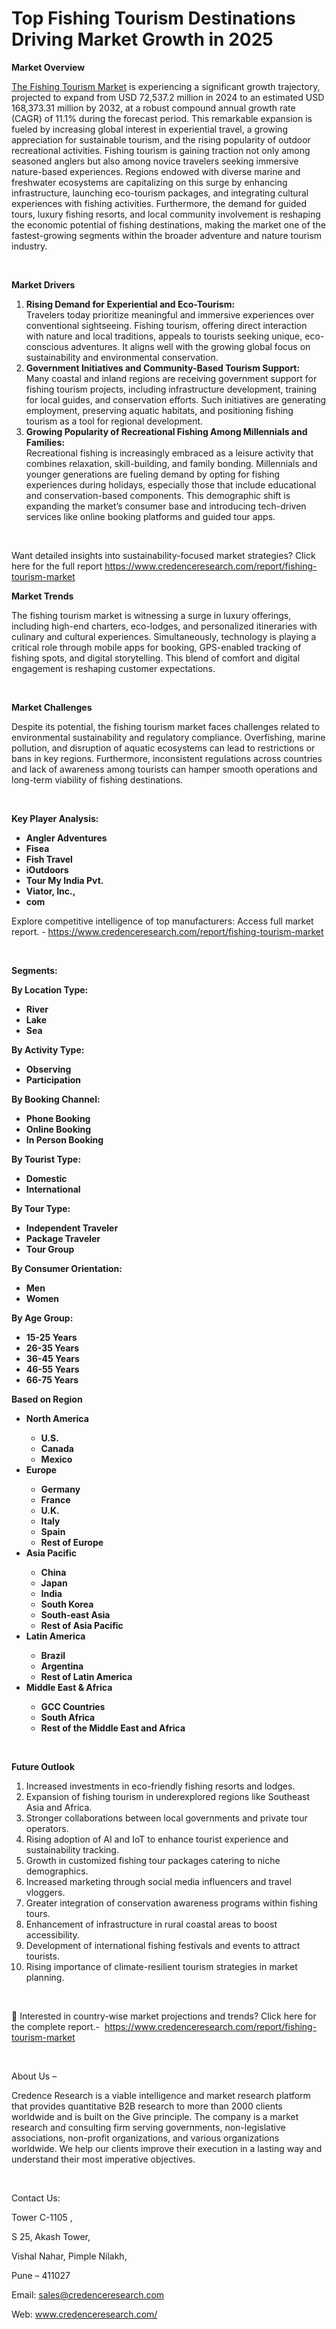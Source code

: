 # Top Fishing Tourism Destinations Driving Market Growth in 2025


<p><strong>Market Overview</strong></p>
<p><a href="https://www.credenceresearch.com/report/fishing-tourism-market">The Fishing Tourism Market</a> is experiencing a significant growth trajectory, projected to expand from USD 72,537.2 million in 2024 to an estimated USD 168,373.31 million by 2032, at a robust compound annual growth rate (CAGR) of 11.1% during the forecast period. This remarkable expansion is fueled by increasing global interest in experiential travel, a growing appreciation for sustainable tourism, and the rising popularity of outdoor recreational activities. Fishing tourism is gaining traction not only among seasoned anglers but also among novice travelers seeking immersive nature-based experiences. Regions endowed with diverse marine and freshwater ecosystems are capitalizing on this surge by enhancing infrastructure, launching eco-tourism packages, and integrating cultural experiences with fishing activities. Furthermore, the demand for guided tours, luxury fishing resorts, and local community involvement is reshaping the economic potential of fishing destinations, making the market one of the fastest-growing segments within the broader adventure and nature tourism industry.</p>
<p><strong>&nbsp;</strong></p>
<p><strong>Market Drivers</strong></p>
<ol>
<li><strong> Rising Demand for Experiential and Eco-Tourism:</strong><br /> Travelers today prioritize meaningful and immersive experiences over conventional sightseeing. Fishing tourism, offering direct interaction with nature and local traditions, appeals to tourists seeking unique, eco-conscious adventures. It aligns well with the growing global focus on sustainability and environmental conservation.</li>
<li><strong> Government Initiatives and Community-Based Tourism Support:</strong><br /> Many coastal and inland regions are receiving government support for fishing tourism projects, including infrastructure development, training for local guides, and conservation efforts. Such initiatives are generating employment, preserving aquatic habitats, and positioning fishing tourism as a tool for regional development.</li>
<li><strong> Growing Popularity of Recreational Fishing Among Millennials and Families:</strong><br /> Recreational fishing is increasingly embraced as a leisure activity that combines relaxation, skill-building, and family bonding. Millennials and younger generations are fueling demand by opting for fishing experiences during holidays, especially those that include educational and conservation-based components. This demographic shift is expanding the market&rsquo;s consumer base and introducing tech-driven services like online booking platforms and guided tour apps.</li>
</ol>
<p>&nbsp;</p>
<p>Want detailed insights into sustainability-focused market strategies? Click here for the full report <a href="https://www.credenceresearch.com/report/fishing-tourism-market">https://www.credenceresearch.com/report/fishing-tourism-market</a></p>
<p><strong>Market Trends</strong></p>
<p>The fishing tourism market is witnessing a surge in luxury offerings, including high-end charters, eco-lodges, and personalized itineraries with culinary and cultural experiences. Simultaneously, technology is playing a critical role through mobile apps for booking, GPS-enabled tracking of fishing spots, and digital storytelling. This blend of comfort and digital engagement is reshaping customer expectations.</p>
<p data-start="2999" data-end="3482"><strong>&nbsp;</strong></p>
<p><strong>Market Challenges</strong></p>
<p>Despite its potential, the fishing tourism market faces challenges related to environmental sustainability and regulatory compliance. Overfishing, marine pollution, and disruption of aquatic ecosystems can lead to restrictions or bans in key regions. Furthermore, inconsistent regulations across countries and lack of awareness among tourists can hamper smooth operations and long-term viability of fishing destinations.</p>
<p><strong>&nbsp;</strong></p>
<p><strong>Key Player Analysis:</strong></p>
<ul>
<li><strong>Angler Adventures</strong></li>
<li><strong>Fisea</strong></li>
<li><strong>Fish Travel</strong></li>
<li><strong>iOutdoors</strong></li>
<li><strong>Tour My India Pvt.</strong></li>
<li><strong>Viator, Inc.,</strong></li>
<li><strong>com</strong></li>
</ul>
<p>Explore competitive intelligence of top manufacturers: Access full market report. - <a href="https://www.credenceresearch.com/report/fishing-tourism-market">https://www.credenceresearch.com/report/fishing-tourism-market</a></p>
<p>&nbsp;</p>
<p><strong>Segments:</strong></p>
<p><strong>By Location Type:</strong></p>
<ul>
<li><strong>River</strong></li>
<li><strong>Lake</strong></li>
<li><strong>Sea</strong></li>
</ul>
<p><strong>By Activity Type:</strong></p>
<ul>
<li><strong>Observing</strong></li>
<li><strong>Participation</strong></li>
</ul>
<p><strong>By Booking Channel:</strong></p>
<ul>
<li><strong>Phone Booking</strong></li>
<li><strong>Online Booking</strong></li>
<li><strong>In Person Booking</strong></li>
</ul>
<p><strong>By Tourist Type:</strong></p>
<ul>
<li><strong>Domestic</strong></li>
<li><strong>International</strong></li>
</ul>
<p><strong>By Tour Type:</strong></p>
<ul>
<li><strong>Independent Traveler</strong></li>
<li><strong>Package Traveler</strong></li>
<li><strong>Tour Group</strong></li>
</ul>
<p><strong>By Consumer Orientation:</strong></p>
<ul>
<li><strong>Men</strong></li>
<li><strong>Women</strong></li>
</ul>
<p><strong>By Age Group:</strong></p>
<ul>
<li><strong>15-25 Years</strong></li>
<li><strong>26-35 Years</strong></li>
<li><strong>36-45 Years</strong></li>
<li><strong>46-55 Years</strong></li>
<li><strong>66-75 Years</strong></li>
</ul>
<p><strong>Based on Region</strong></p>
<ul>
<li><strong>North America</strong></li>
<ul>
<li><strong>U.S.</strong></li>
<li><strong>Canada</strong></li>
<li><strong>Mexico</strong></li>
</ul>
<li><strong>Europe</strong></li>
<ul>
<li><strong>Germany</strong></li>
<li><strong>France</strong></li>
<li><strong>U.K.</strong></li>
<li><strong>Italy</strong></li>
<li><strong>Spain</strong></li>
<li><strong>Rest of Europe</strong></li>
</ul>
<li><strong>Asia Pacific</strong></li>
<ul>
<li><strong>China</strong></li>
<li><strong>Japan</strong></li>
<li><strong>India</strong></li>
<li><strong>South Korea</strong></li>
<li><strong>South-east Asia</strong></li>
<li><strong>Rest of Asia Pacific</strong></li>
</ul>
<li><strong>Latin America</strong></li>
<ul>
<li><strong>Brazil</strong></li>
<li><strong>Argentina</strong></li>
<li><strong>Rest of Latin America</strong></li>
</ul>
<li><strong>Middle East &amp; Africa</strong></li>
<ul>
<li><strong>GCC Countries</strong></li>
<li><strong>South Africa</strong></li>
<li><strong>Rest of the Middle East and Africa</strong></li>
</ul>
</ul>
<p><strong>&nbsp;</strong></p>
<p><strong>Future Outlook </strong></p>
<ol>
<li>Increased investments in eco-friendly fishing resorts and lodges.</li>
<li data-start="3584" data-end="3671">Expansion of fishing tourism in underexplored regions like Southeast Asia and Africa.</li>
<li data-start="3675" data-end="3754">Stronger collaborations between local governments and private tour operators.</li>
<li data-start="3758" data-end="3848">Rising adoption of AI and IoT to enhance tourist experience and sustainability tracking.</li>
<li data-start="3852" data-end="3928">Growth in customized fishing tour packages catering to niche demographics.</li>
<li data-start="3932" data-end="4007">Increased marketing through social media influencers and travel vloggers.</li>
<li data-start="4011" data-end="4089">Greater integration of conservation awareness programs within fishing tours.</li>
<li data-start="4093" data-end="4171">Enhancement of infrastructure in rural coastal areas to boost accessibility.</li>
<li data-start="4175" data-end="4255">Development of international fishing festivals and events to attract tourists.</li>
<li data-start="4260" data-end="4337">Rising importance of climate-resilient tourism strategies in market planning.</li>
</ol>
<p>&nbsp;</p>
<p>📌 Interested in country-wise market projections and trends? Click here for the complete report.- &nbsp;<a href="https://www.credenceresearch.com/report/fishing-tourism-market">https://www.credenceresearch.com/report/fishing-tourism-market</a></p>
<p>&nbsp;</p>
<p>About Us &ndash;</p>
<p>Credence Research is a viable intelligence and market research platform that provides quantitative B2B research to more than 2000 clients worldwide and is built on the Give principle. The company is a market research and consulting firm serving governments, non-legislative associations, non-profit organizations, and various organizations worldwide. We help our clients improve their execution in a lasting way and understand their most imperative objectives.</p>
<p>&nbsp;</p>
<p>Contact Us:</p>
<p>Tower C-1105 ,</p>
<p>S 25, Akash Tower,</p>
<p>Vishal Nahar, Pimple Nilakh,</p>
<p>Pune &ndash; 411027</p>
<p>Email: <a href="mailto:sales@credenceresearch.com">sales@credenceresearch.com</a></p>
<p>Web: <a href="http://www.credenceresearch.com/">www.credenceresearch.com/</a></p>
